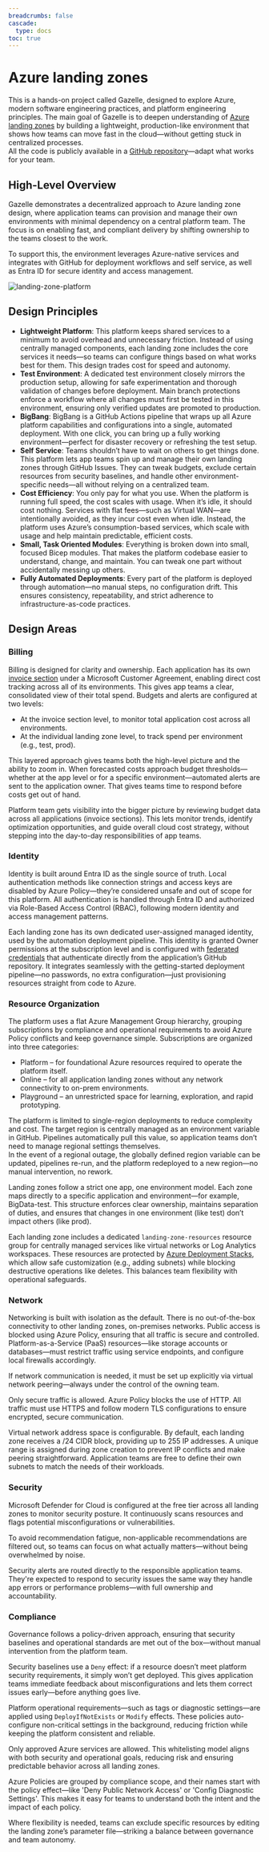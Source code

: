 ```yaml
---
breadcrumbs: false
cascade:
  type: docs  
toc: true
---
```

# Azure landing zones

This is a hands-on project called Gazelle, designed to explore Azure, modern software engineering practices, and platform engineering principles. The main goal of Gazelle is to deepen understanding of [Azure landing zones](https://learn.microsoft.com/en-us/azure/cloud-adoption-framework/ready/landing-zone/) by building a lightweight, production-like environment that shows how teams can move fast in the cloud—without getting stuck in centralized processes.  
All the code is publicly available in a [GitHub repository](https://github.com/gazelle-cloud/Azure-landing-zones)—adapt what works for your team.

## High-Level Overview

Gazelle demonstrates a decentralized approach to Azure landing zone design, where application teams can provision and manage their own environments with minimal dependency on a central platform team. The focus is on enabling fast, and compliant delivery by shifting ownership to the teams closest to the work.

To support this, the environment leverages Azure-native services and integrates with GitHub for  deployment workflows and self service, as well as Entra ID for secure identity and access management.

![landing-zone-platform](/gazelle-platform-high-level.png)

## Design Principles

- **Lightweight Platform**: This platform keeps shared services to a minimum to avoid overhead and unnecessary friction. Instead of using centrally managed components, each landing zone includes the core services it needs—so teams can configure things based on what works best for them. This design trades cost for speed and autonomy.
- **Test Environment**: A dedicated test environment closely mirrors the production setup, allowing for safe experimentation and thorough validation of changes before deployment. Main branch protections enforce a workflow where all changes must first be tested in this environment, ensuring only verified updates are promoted to production.
- **BigBang**: BigBang is a GitHub Actions pipeline that wraps up all Azure platform capabilities and configurations into a single, automated deployment. With one click, you can bring up a fully working environment—perfect for disaster recovery or refreshing the test setup.
- **Self Service**: Teams shouldn’t have to wait on others to get things done. This platform lets app teams spin up and manage their own landing zones through GitHub Issues. They can tweak budgets, exclude certain resources from security baselines, and handle other environment-specific needs—all without relying on a centralized team.
- **Cost Efficiency**: You only pay for what you use. When the platform is running full speed, the cost scales with usage. When it’s idle, it should cost nothing. Services with flat fees—such as Virtual WAN—are intentionally avoided, as they incur cost even when idle. Instead, the platform uses Azure’s consumption-based services, which scale with usage and help maintain predictable, efficient costs.
- **Small, Task Oriented Modules**: Everything is broken down into small, focused Bicep modules. That makes the platform codebase easier to understand, change, and maintain. You can tweak one part without accidentally messing up others.
- **Fully Automated Deployments**: Every part of the platform is deployed through automation—no manual steps, no configuration drift. This ensures consistency, repeatability, and strict adherence to infrastructure-as-code practices.


## Design Areas
### Billing
Billing is designed for clarity and ownership. Each application has its own [invoice section](https://learn.microsoft.com/en-us/azure/cost-management-billing/manage/mca-section-invoice) under a Microsoft Customer Agreement, enabling direct cost tracking across all of its environments. This gives app teams a clear, consolidated view of their total spend. Budgets and alerts are configured at two levels:
 - At the invoice section level, to monitor total application cost across all environments.
 - At the individual landing zone level, to track spend per environment (e.g., test, prod).

This layered approach gives teams both the high-level picture and the ability to zoom in. When forecasted costs approach budget thresholds—whether at the app level or for a specific environment—automated alerts are sent to the application owner. That gives teams time to respond before costs get out of hand. 

Platform team gets visibility into the bigger picture by reviewing budget data across all applications (invoice sections). This lets monitor trends, identify optimization opportunities, and guide overall cloud cost strategy, without stepping into the day-to-day responsibilities of app teams.

### Identity

Identity is built around Entra ID as the single source of truth. Local authentication methods like connection strings and access keys are disabled by Azure Policy—they’re considered unsafe and out of scope for this platform. All authentication is handled through Entra ID and authorized via Role-Based Access Control (RBAC), following modern identity and access management patterns.

Each landing zone has its own dedicated user-assigned managed identity, used by the automation deployment pipeline. This identity is granted Owner permissions at the subscription level and is configured with [federated credentials](https://docs.github.com/en/actions/security-for-github-actions/security-hardening-your-deployments/configuring-openid-connect-in-azure) that authenticate directly from the application’s GitHub repository. It integrates seamlessly with the getting-started deployment pipeline—no passwords, no extra configuration—just provisioning resources straight from code to Azure.
### Resource Organization

The platform uses a flat Azure Management Group hierarchy, grouping subscriptions by compliance and operational requirements to avoid Azure Policy conflicts and keep governance simple. Subscriptions are organized into three categories:

- Platform – for foundational Azure resources required to operate the platform itself.
- Online – for all application landing zones without any network connectivity to on-prem environments.
- Playground – an unrestricted space for learning, exploration, and rapid prototyping.

The platform is limited to single-region deployments to reduce complexity and cost. The target region is centrally managed as an environment variable in GitHub. Pipelines automatically pull this value, so application teams don’t need to manage regional settings themselves.  
In the event of a regional outage, the globally defined region variable can be updated, pipelines re-run, and the platform redeployed to a new region—no manual intervention, no rework.

Landing zones follow a strict one app, one environment model. Each zone maps directly to a specific application and environment—for example, BigData-test. This structure enforces clear ownership, maintains separation of duties, and ensures that changes in one environment (like test) don’t impact others (like prod).

Each landing zone includes a dedicated `landing-zone-resources` resource group for centrally managed services like virtual networks or Log Analytics workspaces. These resources are protected by [Azure Deployment Stacks](https://learn.microsoft.com/en-us/azure/azure-resource-manager/bicep/deployment-stacks?tabs=azure-powershell#protect-managed-resources), which allow safe customization (e.g., adding subnets) while blocking destructive operations like deletes. This balances team flexibility with operational safeguards.

### Network

Networking is built with isolation as the default. There is no out-of-the-box connectivity to other landing zones, on-premises networks. Public access is blocked using Azure Policy, ensuring that all traffic is secure and controlled. Platform-as-a-Service (PaaS) resources—like storage accounts or databases—must restrict traffic using service endpoints, and configure local firewalls accordingly.

If network communication is needed, it must be set up explicitly via virtual network peering—always under the control of the owning team.

Only secure traffic is allowed. Azure Policy blocks the use of HTTP. All traffic must use HTTPS and follow modern TLS configurations to ensure encrypted, secure communication.

Virtual network address space is configurable. By default, each landing zone receives a /24 CIDR block, providing up to 255 IP addresses. A unique range is assigned during zone creation to prevent IP conflicts and make peering straightforward. Application teams are free to define their own subnets to match the needs of their workloads. 

### Security

Microsoft Defender for Cloud is configured at the free tier across all landing zones to monitor security posture. It continuously scans resources and flags potential misconfigurations or vulnerabilities.

To avoid recommendation fatigue, non-applicable recommendations are filtered out, so teams can focus on what actually matters—without being overwhelmed by noise.

Security alerts are routed directly to the responsible application teams. They're expected to respond to security issues the same way they handle app errors or performance problems—with full ownership and accountability.

### Compliance

Governance follows a policy-driven approach, ensuring that security baselines and operational standards are met out of the box—without manual intervention from the platform team.

Security baselines use a `Deny` effect: if a resource doesn’t meet platform security requirements, it simply won’t get deployed. This gives application teams immediate feedback about misconfigurations and lets them correct issues early—before anything goes live.

Platform operational requirements—such as tags or diagnostic settings—are applied using `DeployIfNotExists` or `Modify` effects. These policies auto-configure non-critical settings in the background, reducing friction while keeping the platform consistent and reliable.

Only approved Azure services are allowed. This whitelisting model aligns with both security and operational goals, reducing risk and ensuring predictable behavior across all landing zones.

Azure Policies are grouped by compliance scope, and their names start with the policy effect—like 'Deny Public Network Access' or 'Config Diagnostic Settings'. This makes it easy for teams to understand both the intent and the impact of each policy.

Where flexibility is needed, teams can exclude specific resources by editing the landing zone’s parameter file—striking a balance between governance and team autonomy.